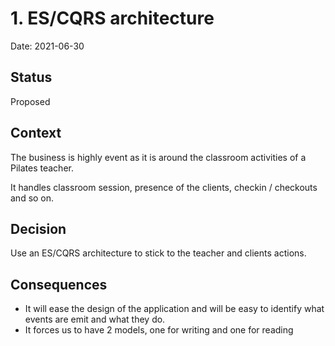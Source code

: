 # 1. ES/CQRS architecture

Date: 2021-06-30

## Status

Proposed

## Context

The business is highly event as it is around the classroom activities of a Pilates teacher.

It handles classroom session, presence of the clients, checkin / checkouts and so on.

## Decision

Use an ES/CQRS architecture to stick to the teacher and clients actions.


## Consequences

- It will ease the design of the application and will be easy to identify what events are emit and what they do.
- It forces us to have 2 models, one for writing and one for reading
